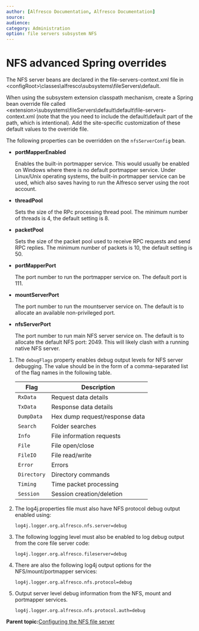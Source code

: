 ```yaml
---
author: [Alfresco Documentation, Alfresco Documentation]
source: 
audience: 
category: Administration
option: file servers subsystem NFS
---
```


# NFS advanced Spring overrides

The NFS server beans are declared in the file-servers-context.xml file in <configRoot\>\\classes\\alfresco\\subsystems\\fileServers\\default.

When using the subsystem extension classpath mechanism, create a Spring bean override file called <extension\>\\subsystems\\fileServers\\default\\default\\file-servers-context.xml \(note that the you need to include the default\\default part of the path, which is intentional\). Add the site-specific customization of these default values to the override file.

The following properties can be overridden on the `nfsServerConfig` bean.

-   **portMapperEnabled**

    Enables the built-in portmapper service. This would usually be enabled on Windows where there is no default portmapper service. Under Linux/Unix operating systems, the built-in portmapper service can be used, which also saves having to run the Alfresco server using the root account.

-   **threadPool**

    Sets the size of the RPc processing thread pool. The minimum number of threads is 4, the default setting is 8.

-   **packetPool**

    Sets the size of the packet pool used to receive RPC requests and send RPC replies. The minimum number of packets is 10, the default setting is 50.

-   **portMapperPort**

    The port number to run the portmapper service on. The default port is 111.

-   **mountServerPort**

    The port number to run the mountserver service on. The default is to allocate an available non-privileged port.

-   **nfsServerPort**

    The port number to run main NFS server service on. The default is to allocate the default NFS port: 2049. This will likely clash with a running native NFS server.


1.  The `debugFlags` property enables debug output levels for NFS server debugging. The value should be in the form of a comma-separated list of the flag names in the following table.

    |**Flag**|**Description**|
    |--------|---------------|
    |`RxData`|Request data details|
    |`TxData`|Response data details|
    |`DumpData`|Hex dump request/response data|
    |`Search`|Folder searches|
    |`Info`|File information requests|
    |`File`|File open/close|
    |`FileIO`|File read/write|
    |`Error`|Errors|
    |`Directory`|Directory commands|
    |`Timing`|Time packet processing|
    |`Session`|Session creation/deletion|

2.  The log4j.properties file must also have NFS protocol debug output enabled using:

    ```
    log4j.logger.org.alfresco.nfs.server=debug
    ```

3.  The following logging level must also be enabled to log debug output from the core file server code:

    ```
    log4j.logger.org.alfresco.fileserver=debug
    ```

4.  There are also the following log4j output options for the NFS/mount/portmapper services:

    ```
    log4j.logger.org.alfresco.nfs.protocol=debug
    ```

5.  Output server level debug information from the NFS, mount and portmapper services.

    ```
    log4j.logger.org.alfresco.nfs.protocol.auth=debug
    ```


**Parent topic:**[Configuring the NFS file server](../concepts/fileserv-nfs-intro.md)

